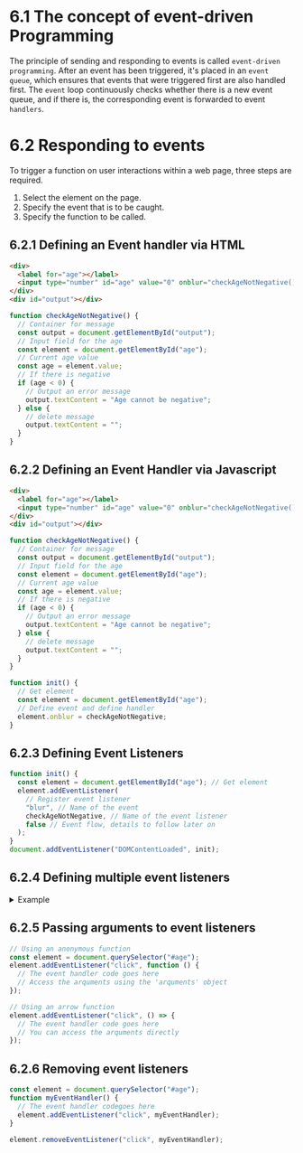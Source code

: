 # 6.1 The concept of event-driven Programming

The principle of sending and responding to events is called `event-driven programming`.
After an event has been triggered, it's placed in an `event queue`, which ensures that events that were triggered first are also handled first. The `event` loop continuously checks whether there is a new event queue, and if there is, the corresponding event is forwarded to event `handlers`.

# 6.2 Responding to events

To trigger a function on user interactions within a web page, three steps are required.

1. Select the element on the page.
2. Specify the event that is to be caught.
3. Specify the function to be called.

## 6.2.1 Defining an Event handler via HTML

```html
<div>
  <label for="age"></label>
  <input type="number" id="age" value="0" onblur="checkAgeNotNegative()" />
</div>
<div id="output"></div>
```

```js
function checkAgeNotNegative() {
  // Container for message
  const output = document.getElementById("output");
  // Input field for the age
  const element = document.getElementById("age");
  // Current age value
  const age = element.value;
  // If there is negative
  if (age < 0) {
    // Output an error message
    output.textContent = "Age cannot be negative";
  } else {
    // delete message
    output.textContent = "";
  }
}
```

## 6.2.2 Defining an Event Handler via Javascript

```html
<div>
  <label for="age"></label>
  <input type="number" id="age" value="0" onblur="checkAgeNotNegative()" />
</div>
<div id="output"></div>
```

```js
function checkAgeNotNegative() {
  // Container for message
  const output = document.getElementById("output");
  // Input field for the age
  const element = document.getElementById("age");
  // Current age value
  const age = element.value;
  // If there is negative
  if (age < 0) {
    // Output an error message
    output.textContent = "Age cannot be negative";
  } else {
    // delete message
    output.textContent = "";
  }
}

function init() {
  // Get element
  const element = document.getElementById("age");
  // Define event and define handler
  element.onblur = checkAgeNotNegative;
}
```

## 6.2.3 Defining Event Listeners

```js
function init() {
  const element = document.getElementById("age"); // Get element
  element.addEventListener(
    // Register event listener
    "blur", // Name of the event
    checkAgeNotNegative, // Name of the event listener
    false // Event flow, details to follow later on
  );
}
document.addEventListener("DOMContentLoaded", init);
```

## 6.2.4 Defining multiple event listeners

<details>
  <summary>Example</summary>

```html
<div>
  <label for="age"></label>
  <input id="age" type="number" value="0" />
</div>
<div id="output"></div>
```

```js
function checkAgeNotNegative(age) {
  if (age < 0) {
    showMessage("Age must be a number");
  }
}
function checkAgeisNumber(age) {
  // Check is a value is a valid number
  if (!(!isNaN(parseFloat(age)) && isFinite(age))) {
    showMessage("Age must be a number");
  }
}

function clearMessage() {
  showMessage("");
}

function showMessage(message) {
  const output = document.querySelector("#output");
  output.textContent = message;
}

function getAgeValue() {
  const element = document.querySelector("#age");
  const age = element.value;
  return age;
}

function init() {
  const element = document.querySelector("#age");
  element.addEventListener("blur", clearMessage);
  element.addEventListener("blur", function () {
    // Anonymous function
    const age = getAgeValue(); // get value for age
    checkAgeNotNegative(age); // call the actual function
  });
  element.addEventListener("blur", function () {
    // Anonymous function
    const age = getAgeValue();
    checkAgeNotNegative(age);
  });
}

document.addEventListener("DOMContentLoaded", init);
```

</details>

## 6.2.5 Passing arguments to event listeners

```js
// Using an anonymous function
const element = document.querySelector("#age");
element.addEventListener("click", function () {
  // The event handler code goes here
  // Access the arquments using the 'arquments' object
});

// Using an arrow function
element.addEventListener("click", () => {
  // The event handler code goes here
  // You can access the arquments directly
});
```

## 6.2.6 Removing event listeners

```js
const element = document.querySelector("#age");
function myEventHandler() {
  // The event handler codegoes here
  element.addEventListener("click", myEventHandler);
}

element.removeEventListener("click", myEventHandler);
```
